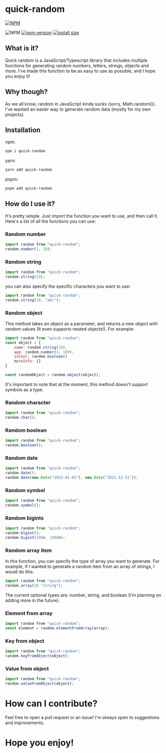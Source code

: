 # quick-random


[![NPM](https://nodei.co/npm/quick-random.png)](https://nodei.co/npm/quick-random/)

![NPM](https://img.shields.io/npm/l/quick-random)
[![npm version](https://badge.fury.io/js/quick-random.svg)](https://badge.fury.io/js/quick-random)
[![install size](https://packagephobia.com/badge?p=quick-random)](https://packagephobia.com/result?p=quick-random)

## What is it?

Quick random is a JavaScript/Typescript library that includes multiple functions for generating random numbers, letters, strings, objects and more. I've made this function to be as easy to use as possible, and I hope you enjoy it!

## Why though?

As we all know, random in JavaScript kinda sucks (sorry, Math.random()). I've wanted an easier way to generate random data (mostly for my own projects).

## Installation

npm:

```bash
npm i quick-random
```

yarn:

```bash
yarn add quick-random
```

pnpm:

```bash
pnpm add quick-random
```

## How do I use it?

It's pretty simple. Just import the function you want to use, and then call it. Here's a list of all the functions you can use:

### Random number

```js
import random from "quick-random";
random.number(1, 10);
```

### Random string

```js
import random from "quick-random";
random.string(10);
```

you can also specify the specific characters you want to use:

```js
import random from "quick-random";
random.string(10, "abc");
```

### Random object

This method takes an object as a parameter, and returns a new object with random values (It even supports nested objects!). For example:

```js
import random from "quick-random";
const object = {
    name: random.string(10),
    age: random.number(1, 100),
    isCool: random.boolean()
    moreInfo: {}
}

const randomObject = random.object(object);
```

It's important to note that at the moment, this method doesn't support symbols as a type.

### Random character

```js
import random from "quick-random";
random.char();
```

### Random boolean

```js
import random from "quick-random";
random.boolean();
```

### Random date

```js
import random from "quick-random";
random.date();
random.date(new Date("2021-01-01"), new Date("2021-12-31"));
```

### Random symbol

```js
import random from "quick-random";
random.symbol();
```

### Random bigints

```js
import random from "quick-random";
random.bigint();
random.bigint(100n, 1000n);
```

### Random array item

In this function, you can specify the type of array you want to generate. For example, if I wanted to generate a random item from an array of strings, I would do this:

```js
import random from "quick-random";
random.array(10 "string");
```

The current optional types are: number, string, and boolean (I'm planning on adding more in the future).

### Element from array

```js
import random from "quick-random";
const element = random.elementFromArray(array);
```

### Key from object

```js
import random from "quick-random";
random.keyFromObject(object);
```

### Value from object

```js
import random from "quick-random";
random.valueFromObject(object);
```

# How can I contribute?
Feel free to open a pull request or an issue! I'm always open to suggestions and improvements.

# Hope you enjoy!